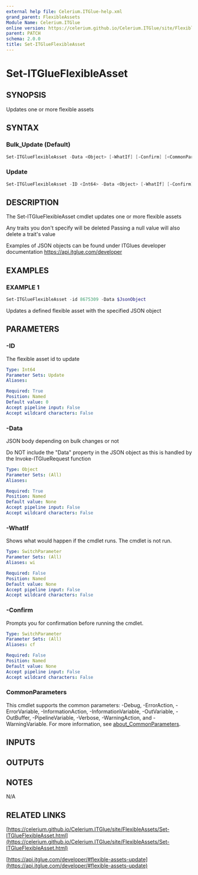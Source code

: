 ```yaml
---
external help file: Celerium.ITGlue-help.xml
grand_parent: FlexibleAssets
Module Name: Celerium.ITGlue
online version: https://celerium.github.io/Celerium.ITGlue/site/FlexibleAssets/Set-ITGlueFlexibleAsset.html
parent: PATCH
schema: 2.0.0
title: Set-ITGlueFlexibleAsset
---
```


# Set-ITGlueFlexibleAsset

## SYNOPSIS
Updates one or more flexible assets

## SYNTAX

### Bulk_Update (Default)
```powershell
Set-ITGlueFlexibleAsset -Data <Object> [-WhatIf] [-Confirm] [<CommonParameters>]
```

### Update
```powershell
Set-ITGlueFlexibleAsset -ID <Int64> -Data <Object> [-WhatIf] [-Confirm] [<CommonParameters>]
```

## DESCRIPTION
The Set-ITGlueFlexibleAsset cmdlet updates one or more flexible assets

Any traits you don't specify will be deleted
Passing a null value will also delete a trait's value

Examples of JSON objects can be found under ITGlues developer documentation
    https://api.itglue.com/developer

## EXAMPLES

### EXAMPLE 1
```powershell
Set-ITGlueFlexibleAsset -id 8675309 -Data $JsonObject
```

Updates a defined flexible asset with the specified JSON object

## PARAMETERS

### -ID
The flexible asset id to update

```yaml
Type: Int64
Parameter Sets: Update
Aliases:

Required: True
Position: Named
Default value: 0
Accept pipeline input: False
Accept wildcard characters: False
```

### -Data
JSON body depending on bulk changes or not

Do NOT include the "Data" property in the JSON object as this is handled
by the Invoke-ITGlueRequest function

```yaml
Type: Object
Parameter Sets: (All)
Aliases:

Required: True
Position: Named
Default value: None
Accept pipeline input: False
Accept wildcard characters: False
```

### -WhatIf
Shows what would happen if the cmdlet runs.
The cmdlet is not run.

```yaml
Type: SwitchParameter
Parameter Sets: (All)
Aliases: wi

Required: False
Position: Named
Default value: None
Accept pipeline input: False
Accept wildcard characters: False
```

### -Confirm
Prompts you for confirmation before running the cmdlet.

```yaml
Type: SwitchParameter
Parameter Sets: (All)
Aliases: cf

Required: False
Position: Named
Default value: None
Accept pipeline input: False
Accept wildcard characters: False
```

### CommonParameters
This cmdlet supports the common parameters: -Debug, -ErrorAction, -ErrorVariable, -InformationAction, -InformationVariable, -OutVariable, -OutBuffer, -PipelineVariable, -Verbose, -WarningAction, and -WarningVariable. For more information, see [about_CommonParameters](http://go.microsoft.com/fwlink/?LinkID=113216).

## INPUTS

## OUTPUTS

## NOTES
N/A

## RELATED LINKS

[https://celerium.github.io/Celerium.ITGlue/site/FlexibleAssets/Set-ITGlueFlexibleAsset.html](https://celerium.github.io/Celerium.ITGlue/site/FlexibleAssets/Set-ITGlueFlexibleAsset.html)

[https://api.itglue.com/developer/#flexible-assets-update](https://api.itglue.com/developer/#flexible-assets-update)

